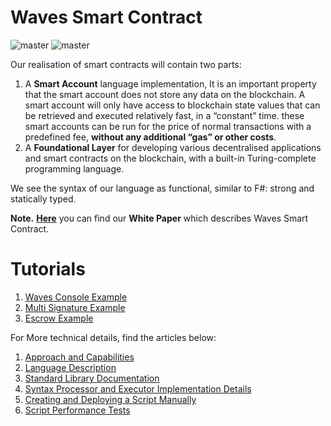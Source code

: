 # Waves Smart Contract

![master](https://img.shields.io/badge/TESTNET-available-4bc51d.svg) ![master](https://img.shields.io/badge/node->%3D0.12.0-4bc51d.svg)

Our realisation of smart contracts will contain two parts:

1. A **Smart Account** language implementation, It is an important property that the smart account does not store any data on the blockchain. A smart account will only have access to blockchain state values that can be retrieved and executed relatively fast, in a “constant” time. these smart accounts can be run for the price of normal transactions with a predefined fee, **without any additional “gas” or other costs**.
2. A **Foundational Layer** for developing various decentralised applications and smart contracts on the blockchain, with a built-in Turing-complete programming language.

We see the syntax of our language as functional, similar to F\#: strong and statically typed.

**Note.** [**Here**](https://wavesplatform.com/files/docs/white_paper_waves_smart_contracts.pdf) you can find our **White Paper** which describes Waves Smart Contract.

# Tutorials

1. [Waves Console Example](https://www.youtube.com/watch?v=QWaZjpiQtHA&feature=youtu.be)
2. [Multi Signature Example](https://www.youtube.com/watch?v=oRmnERIBKzY&feature=youtu.be)
3. [Escrow Example](https://youtu.be/0Ic--oQIQhU)



For More technical details, find the articles below:

1. [Approach and Capabilities](./waves-contracts-language-description/approach-and-capabilities.md)
2. [Language Description](waves-contracts-language-description/language-description.md)
3. [Standard Library Documentation](waves-contracts-language-description/standard-library.md)
4. [Syntax Processor and Executor Implementation Details](waves-contracts-language-description/implementation-details.md)
5. [Creating and Deploying a Script Manually](waves-contracts-language-description/creating-and-deploying-a-script-manually.md)
6. [Script Performance Tests](waves-contracts-language-description/script-performance-tests.md)



